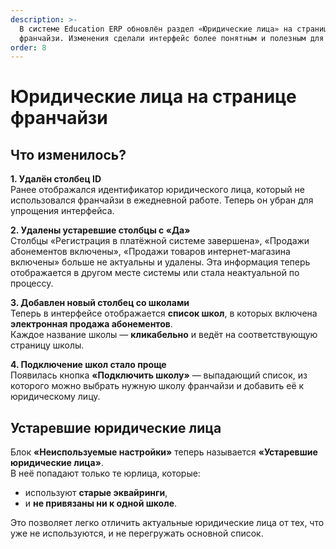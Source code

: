 ```yaml
---
description: >-
  В системе Education ERP обновлён раздел «Юридические лица» на странице
  франчайзи. Изменения сделали интерфейс более понятным и полезным для работы.
order: 8
---
```


# Юридические лица на странице франчайзи

## Что изменилось?

**1. Удалён столбец ID**\
Ранее отображался идентификатор юридического лица, который не использовался франчайзи в ежедневной работе. Теперь он убран для упрощения интерфейса.

**2. Удалены устаревшие столбцы с «Да»**\
Столбцы «Регистрация в платёжной системе завершена», «Продажи абонементов включены», «Продажи товаров интернет-магазина включены» больше не актуальны и удалены. Эта информация теперь отображается в другом месте системы или стала неактуальной по процессу.

**3. Добавлен новый столбец со школами**\
Теперь в интерфейсе отображается **список школ**, в которых включена **электронная продажа абонементов**.\
Каждое название школы — **кликабельно** и ведёт на соответствующую страницу школы.

**4. Подключение школ стало проще**\
Появилась кнопка **«Подключить школу»** — выпадающий список, из которого можно выбрать нужную школу франчайзи и добавить её к юридическому лицу.

## Устаревшие юридические лица

Блок **«Неиспользуемые настройки»** теперь называется **«Устаревшие юридические лица»**.\
В неё попадают только те юрлица, которые:

* используют **старые эквайринги**,
* и **не привязаны ни к одной школе**.

Это позволяет легко отличить актуальные юридические лица от тех, что уже не используются, и не перегружать основной список.
